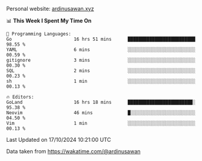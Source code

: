 Personal website: [ardinusawan.xyz](https://ardinusawan.xyz)

<!--START_SECTION:waka-->
📊 **This Week I Spent My Time On** 

```text
💬 Programming Languages: 
Go                       16 hrs 51 mins      █████████████████████████   98.55 % 
YAML                     6 mins              ░░░░░░░░░░░░░░░░░░░░░░░░░   00.59 % 
gitignore                3 mins              ░░░░░░░░░░░░░░░░░░░░░░░░░   00.30 % 
SQL                      2 mins              ░░░░░░░░░░░░░░░░░░░░░░░░░   00.23 % 
sh                       1 min               ░░░░░░░░░░░░░░░░░░░░░░░░░   00.13 % 

🔥 Editors: 
GoLand                   16 hrs 18 mins      ████████████████████████░   95.38 % 
Neovim                   46 mins             █░░░░░░░░░░░░░░░░░░░░░░░░   04.50 % 
Vim                      1 min               ░░░░░░░░░░░░░░░░░░░░░░░░░   00.13 % 
```


 Last Updated on 17/10/2024 10:21:00 UTC
<!--END_SECTION:waka-->
Data taken from https://wakatime.com/@ardinusawan

